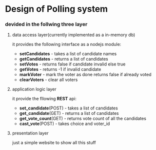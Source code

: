 # Design of Polling system

### devided in the follwing three layer

1. data access layer(currently implemented as a in-memory db)  

	it provides the following interface as a nodejs module:  
	* **setCandidates** - takes a list of candidate names
	* **getCandidates** - returns a list of candidates
	* **setVotes** - returns false if candidate invalid else true
	* **getVotes** - returns -1 if invalid candidate
	* **markVoter** - mark the voter as done returns false if already voted 
	* **clearVoters** - clear all voters 

2. application logic layer
	
	it provide the fllowing **REST** api:
	* **set\_candidate**(POST) - takes a list of candidates
	* **get\_candidate**(GET) - returns a list of candidates
	* **get\_vote\_count**(GET) - returns vote count of all the candidates
	* **cast\_vote**(POST) - takes choice and voter\_id 

3. presentation layer
	
	just a simple website to show all this stuff
